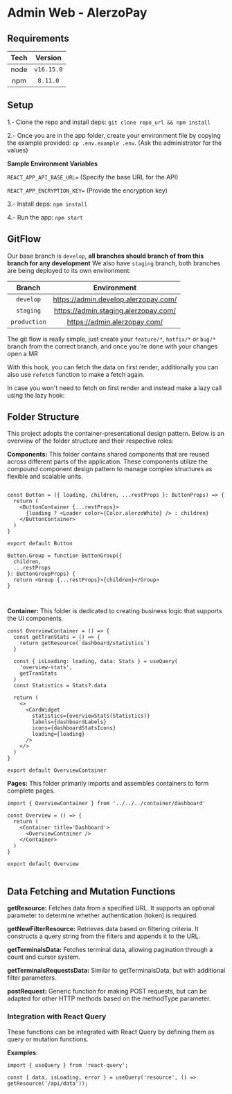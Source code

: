 # Admin Web - AlerzoPay

## Requirements

| Tech |  Version   |
| :--: | :--------: |
| node | `v16.15.0` |
| npm  |  `8.11.0`  |

## Setup


1.- Clone the repo and install deps: `git clone repo_url && npm install`

2.- Once you are in the app folder, create your environment file by copying the example provided: `cp .env.example .env`. 
(Ask the administrator for the values)

**Sample Environment Variables**

 `REACT_APP_API_BASE_URL=` (Specify the base URL for the API)
 
 `REACT_APP_ENCRYPTION_KEY=` (Provide the encryption key)

3.- Install deps: `npm install`

4.- Run the app: `npm start`

## GitFlow

Our base branch is `develop`, **all branches should branch of from this branch for any development** We also have `staging` branch, both branches are being deployed to its own environment:

| Branch |        Environment         |
| :----: | :------------------------: |
| `develop`  | https://admin.develop.alerzopay.com/ |
| `staging` | https://admin.staging.alerzopay.com/  |
| `production`|https://admin.alerzopay.com/  |

The git flow is really simple, just create your `feature/*`, `hotfix/*` or `bug/*` branch from the correct branch, and once you're done with your changes open a MR



With this hook, you can fetch the data on first render, additionally you can also use `refetch` function to make a fetch again.

In case you won't need to fetch on first render and instead make a lazy call using the lazy hook:

## Folder Structure

This project adopts the container-presentational design pattern. Below is an overview of the folder structure and their respective roles:

**Components:** This folder contains shared components that are reused across different parts of the application. These components utilize the compound component design pattern to manage complex structures as flexible and scalable units.
```

const Button = ({ loading, children, ...restProps }: ButtonProps) => {
  return (
    <ButtonContainer {...restProps}>
      {loading ? <Loader color={Color.alerzoWhite} /> : children}
    </ButtonContainer>
  )
}

export default Button

Button.Group = function ButtonGroup({
  children,
  ...restProps
}: ButtonGroupProps) {
  return <Group {...restProps}>{children}</Group>
}



```

**Container:** This folder is dedicated to creating business logic that supports the UI components.

```
const OverviewContainer = () => {
  const getTranStats = () => {
    return getResource(`dashboard/statistics`)
  }

  const { isLoading: loading, data: Stats } = useQuery(
    'overview-stats',
    getTranStats
  )
  const Statistics = Stats?.data

  return (
    <>
      <CardWidget
        statistics={overviewStats(Statistics)}
        labels={dashboardLabels}
        icons={dashboardStatsIcons}
        loading={loading}
      />
    </>
  )
}

export default OverviewContainer
```

**Pages:** This folder primarily imports and assembles containers to form complete pages.
```
import { OverviewContainer } from '../../../container/dashboard'

const Overview = () => {
  return (
    <Container title='Dashboard'>
      <OverviewContainer />
    </Container>
  )
}

export default Overview


```

## Data Fetching and Mutation Functions

**getResource:** Fetches data from a specified URL. It supports an optional parameter to determine whether authentication (token) is required.

**getNewFilterResource:** Retrieves data based on filtering criteria. It constructs a query string from the filters and appends it to the URL.

**getTerminalsData:** Fetches terminal data, allowing pagination through a count and cursor system.

**getTerminalsRequestsData:** Similar to getTerminalsData, but with additional filter parameters.

**postRequest:** Generic function for making POST requests, but can be adapted for other HTTP methods based on the methodType parameter.

### Integration with React Query

These functions can be integrated with React Query by defining them as query or mutation functions.

**Examples**:

```
import { useQuery } from 'react-query';

const { data, isLoading, error } = useQuery('resource', () => getResource('/api/data'));
```
